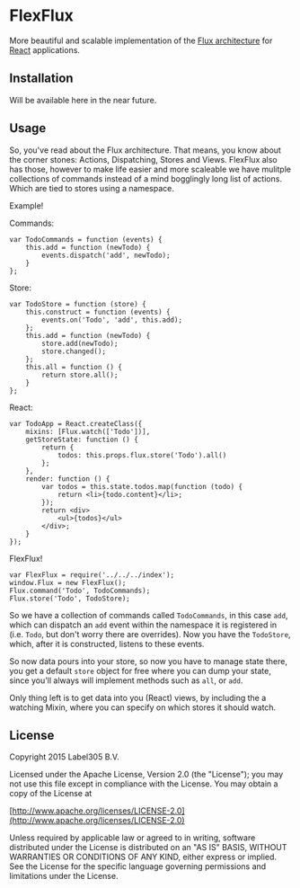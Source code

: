 FlexFlux
====

More beautiful and scalable implementation of the 
[Flux architecture](http://facebook.github.io/flux/docs/overview.html) for 
[React](http://facebook.github.io/react/) applications.

Installation
----
Will be available here in the near future.

Usage
----

So, you've read about the Flux architecture. That means, you know about the corner 
stones: Actions, Dispatching, Stores and Views. FlexFlux also has those, however to make life easier and more scaleable
we have mulitple collections of commands instead of a mind bogglingly long list of actions. 
Which are tied to stores using a namespace.

Example!

Commands:
```
var TodoCommands = function (events) {
    this.add = function (newTodo) {
        events.dispatch('add', newTodo);
    }
};
```

Store:
```
var TodoStore = function (store) {
    this.construct = function (events) {
        events.on('Todo', 'add', this.add);
    };
    this.add = function (newTodo) {
        store.add(newTodo);
        store.changed();
    };
    this.all = function () {
        return store.all();
    }
};
```

React:
```
var TodoApp = React.createClass({
    mixins: [Flux.watch(['Todo'])],
    getStoreState: function () {
        return {
            todos: this.props.flux.store('Todo').all()
        };
    },
    render: function () {
        var todos = this.state.todos.map(function (todo) {
            return <li>{todo.content}</li>;
        });
        return <div>
            <ul>{todos}</ul>
        </div>;
    }
});
```

FlexFlux!
```
var FlexFlux = require('../../../index');
window.Flux = new FlexFlux();
Flux.command('Todo', TodoCommands);
Flux.store('Todo', TodoStore);
```

So we have a collection of commands called `TodoCommands`, in this case `add`, which can dispatch an `add` event within the namespace it
is registered in (i.e. `Todo`, but don't worry there are overrides). Now you have the `TodoStore`, which, after it is constructed,
listens to these events. 

So now data pours into your store, so now you have to manage state there, you get a default `store` object for free 
where you can dump your state, since you'll always will implement methods such as `all`, or `add`. 

Only thing left is to get data into you (React) views, by including the a watching Mixin, where you can specify on which
stores it should watch.



License
---------
Copyright 2015 Label305 B.V.

Licensed under the Apache License, Version 2.0 (the "License");
you may not use this file except in compliance with the License.
You may obtain a copy of the License at

[http://www.apache.org/licenses/LICENSE-2.0](http://www.apache.org/licenses/LICENSE-2.0)

Unless required by applicable law or agreed to in writing, software
distributed under the License is distributed on an "AS IS" BASIS,
WITHOUT WARRANTIES OR CONDITIONS OF ANY KIND, either express or implied.
See the License for the specific language governing permissions and
limitations under the License.